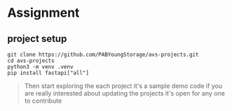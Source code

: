# Assignment

## project setup

```
git clone https://github.com/PABYoungStorage/avs-projects.git
cd avs-projects
python3 -m venv .venv
pip install fastapi["all"]
```

> Then start exploring the each project it's a sample demo code if you are really interested about updating the projects it's open for any one to contribute

